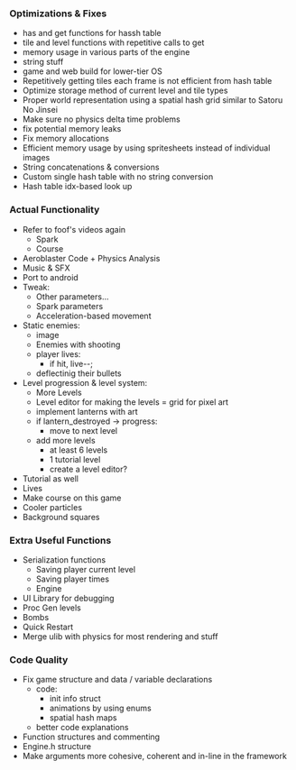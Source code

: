 ### Optimizations & Fixes
- has and get functions for hassh table
- tile and level functions with repetitive calls to get
- memory usage in various parts of the engine
- string stuff
- game and web build for lower-tier OS
- Repetitively getting tiles each frame is not efficient from hash table
- Optimize storage method of current level and tile types
- Proper world representation using a spatial hash grid similar to Satoru No Jinsei
- Make sure no physics delta time problems
- fix potential memory leaks
- Fix memory allocations
- Efficient memory usage by using spritesheets instead of individual images
- String concatenations & conversions
- Custom single hash table with no string conversion 
- Hash table idx-based look up

### Actual Functionality
- Refer to foof's videos again
    - Spark
    - Course
- Aeroblaster Code + Physics Analysis
- Music & SFX
- Port to android
- Tweak:
    - Other parameters...
    - Spark parameters
    - Acceleration-based movement
- Static enemies:
    - image
    - Enemies with shooting
    - player lives:
        - if hit, live--;
    - deflectinig their bullets
- Level progression & level system:
    - More Levels
    - Level editor for making the levels = grid for pixel art
    - implement lanterns with art
    - if lantern_destroyed → progress:
        - move to next level
    - add more levels
        - at least 6 levels
        - 1 tutorial level
        - create a level editor?
- Tutorial as well
- Lives
- Make course on this game 
- Cooler particles
- Background squares

### Extra Useful Functions
- Serialization functions
    - Saving player current level
    - Saving player times
    - Engine 
- UI Library for debugging
- Proc Gen levels
- Bombs
- Quick Restart
- Merge ulib with physics for most rendering and stuff

### Code Quality 
- Fix game structure and data / variable declarations
    - code:
        - init info struct
        - animations by using enums
        - spatial hash maps
    - better code explanations
- Function structures and commenting 
- Engine.h structure   
- Make arguments more cohesive, coherent and in-line in the framework

